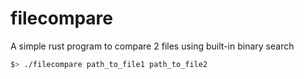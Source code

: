 # filecompare
A simple rust program to compare 2 files using built-in binary search

```bash
$> ./filecompare path_to_file1 path_to_file2
```
